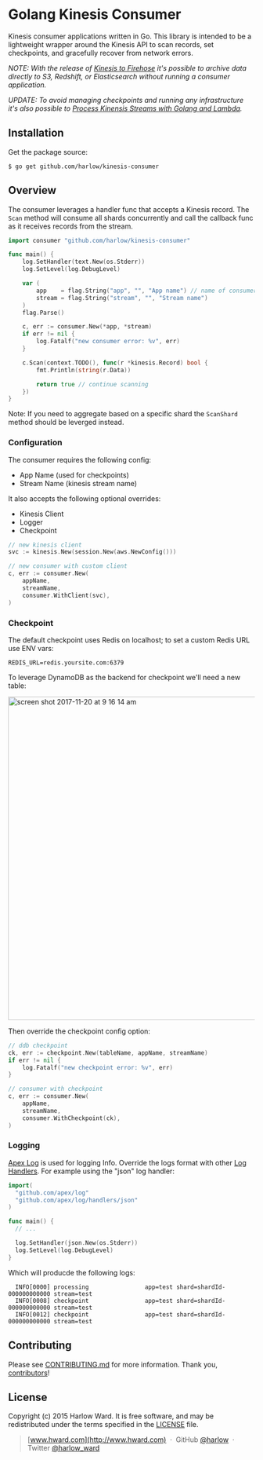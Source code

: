 # Golang Kinesis Consumer

Kinesis consumer applications written in Go. This library is intended to be a lightweight wrapper around the Kinesis API to scan records, set checkpoints, and gracefully recover from network errors.

_NOTE: With the release of [Kinesis to Firehose](http://docs.aws.amazon.com/firehose/latest/dev/writing-with-kinesis-streams.html) it's possible to archive data directly to S3, Redshift, or Elasticsearch without running a consumer application._ 

_UPDATE: To avoid managing checkpoints and running any infrastructure it's also possible to [Process Kinensis Streams with Golang and Lambda](https://medium.com/@harlow/processing-kinesis-streams-w-aws-lambda-and-golang-264efc8f979a)._

## Installation

Get the package source:

    $ go get github.com/harlow/kinesis-consumer

## Overview

The consumer leverages a handler func that accepts a Kinesis record. The `Scan` method will consume all shards concurrently and call the callback func as it receives records from the stream.

```go
import consumer "github.com/harlow/kinesis-consumer"

func main() {
	log.SetHandler(text.New(os.Stderr))
	log.SetLevel(log.DebugLevel)

	var (
		app    = flag.String("app", "", "App name") // name of consumer group
		stream = flag.String("stream", "", "Stream name")
	)
	flag.Parse()

	c, err := consumer.New(*app, *stream)
	if err != nil {
		log.Fatalf("new consumer error: %v", err)
	}

	c.Scan(context.TODO(), func(r *kinesis.Record) bool {
		fmt.Println(string(r.Data))

		return true // continue scanning
	})
}
```

Note: If you need to aggregate based on a specific shard the `ScanShard` method should be leverged instead.

### Configuration

The consumer requires the following config:

* App Name (used for checkpoints)
* Stream Name (kinesis stream name)

It also accepts the following optional overrides:

* Kinesis Client
* Logger
* Checkpoint

```go
// new kinesis client
svc := kinesis.New(session.New(aws.NewConfig()))

// new consumer with custom client
c, err := consumer.New(
	appName, 
	streamName,
	consumer.WithClient(svc),
)
```

### Checkpoint

The default checkpoint uses Redis on localhost; to set a custom Redis URL use ENV vars:

```
REDIS_URL=redis.yoursite.com:6379
```

To leverage DynamoDB as the backend for checkpoint we'll need a new table:

<img width="659" alt="screen shot 2017-11-20 at 9 16 14 am" src="https://user-images.githubusercontent.com/739782/33033316-db85f848-cdd8-11e7-941a-0a87d8ace479.png">

Then override the checkpoint config option:

```go
// ddb checkpoint
ck, err := checkpoint.New(tableName, appName, streamName)
if err != nil {
	log.Fatalf("new checkpoint error: %v", err)
}

// consumer with checkpoint
c, err := consumer.New(
	appName,
	streamName,
	consumer.WithCheckpoint(ck),
)
```

### Logging

[Apex Log](https://medium.com/@tjholowaychuk/apex-log-e8d9627f4a9a#.5x1uo1767) is used for logging Info. Override the logs format with other [Log Handlers](https://github.com/apex/log/tree/master/_examples). For example using the "json" log handler:

```go
import(
  "github.com/apex/log"
  "github.com/apex/log/handlers/json"
)

func main() {
  // ...

  log.SetHandler(json.New(os.Stderr))
  log.SetLevel(log.DebugLevel)
}
```

Which will producde the following logs:

```
  INFO[0000] processing                app=test shard=shardId-000000000000 stream=test
  INFO[0008] checkpoint                app=test shard=shardId-000000000000 stream=test
  INFO[0012] checkpoint                app=test shard=shardId-000000000000 stream=test
```

## Contributing

Please see [CONTRIBUTING.md] for more information. Thank you, [contributors]!

[LICENSE]: /MIT-LICENSE
[CONTRIBUTING.md]: /CONTRIBUTING.md

## License

Copyright (c) 2015 Harlow Ward. It is free software, and may
be redistributed under the terms specified in the [LICENSE] file.

[contributors]: https://github.com/harlow/kinesis-connectors/graphs/contributors

> [www.hward.com](http://www.hward.com) &nbsp;&middot;&nbsp;
> GitHub [@harlow](https://github.com/harlow) &nbsp;&middot;&nbsp;
> Twitter [@harlow_ward](https://twitter.com/harlow_ward)
